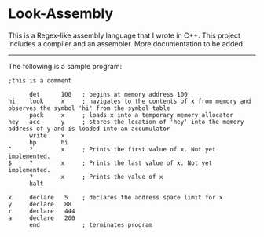 # Look-Assembly
This is a Regex-like assembly language that I wrote in C++. This project includes a compiler and an assembler. More documentation to be added.

_________________________________
The following is a sample program:
     
    ;this is a comment 

          det      100   ; begins at memory address 100
    hi    look     x     ; navigates to the contents of x from memory and observes the symbol 'hi' from the symbol table
          pack     x     ; loads x into a temporary memory allocator
    hey   acc      y     ; stores the location of 'hey' into the memory address of y and is loaded into an accumulator
          write    x
          bp       hi
    ^     ?        x     ; Prints the first value of x. Not yet implemented.  
    $     ?        x     ; Prints the last value of x. Not yet implemented.  
          ?        x     ; Prints the value of x
          halt
   
    x     declare   5    ; declares the address space limit for x
    y     declare   88
    r     declare   444
    a     declare   200
          end            ; terminates program
 
